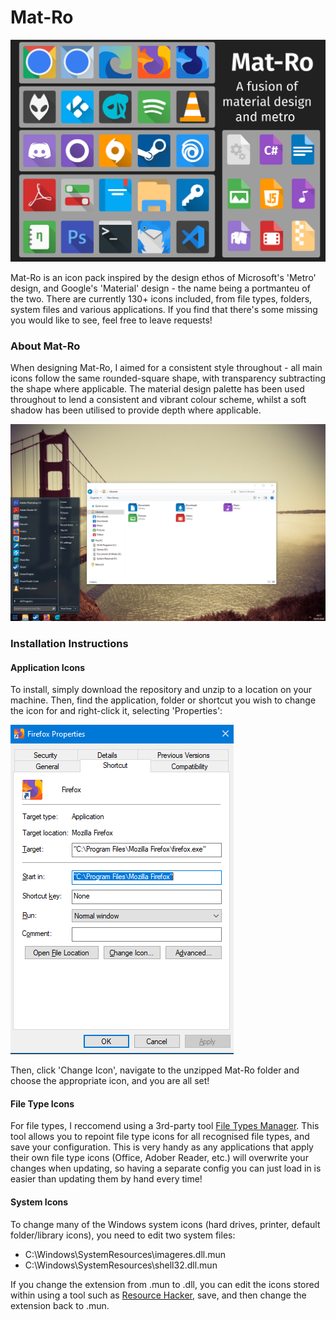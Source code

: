 # Mat-Ro

![Mat-Ro Promo Image](https://github.com/Jimmytheconman/Mat-Ro/blob/master/Readme_Media/Mat-Ro-promo.png "Mat-Ro")

Mat-Ro is an icon pack inspired by the design ethos of Microsoft's 'Metro' design,
and Google's 'Material' design - the name being a portmanteu of the two. There are
currently 130+ icons included, from file types, folders, system files and various
applications. If you find that there's some missing you would like to see, feel
free to leave requests!


### About Mat-Ro

When designing Mat-Ro, I aimed for a consistent style throughout - all main icons 
follow the same rounded-square shape, with transparency subtracting the shape where 
applicable. The material design palette has been used throughout to lend a consistent 
and vibrant colour scheme, whilst a soft shadow has been utilised to provide depth 
where applicable.

![Mat-Ro in action](https://github.com/Jimmytheconman/Mat-Ro/blob/master/Readme_Media/mat-ro-desktop.png "Mat-Ro in action")

### Installation Instructions

#### Application Icons
To install, simply download the repository and unzip to a location on your machine. 
Then, find the application, folder or shortcut you wish to change the icon for and
right-click it, selecting 'Properties':

![Properties Dialog](https://github.com/Jimmytheconman/Mat-Ro/blob/master/Readme_Media/change-icon-screenshot.png "Properties Dialog")

Then, click 'Change Icon', navigate to the unzipped Mat-Ro folder and choose the 
appropriate icon, and you are all set!

#### File Type Icons
For file types, I reccomend using a 3rd-party tool [File Types Manager](https://www.nirsoft.net/utils/file_types_manager.html).
This tool allows you to repoint file type icons for all recognised file types, and 
save your configuration. This is very handy as any applications that apply their 
own file type icons (Office, Adober Reader, etc.) will overwrite your changes 
when updating, so having a separate config you can just load in is easier than
updating them by hand every time!


#### System Icons
To change many of the Windows system icons (hard drives, printer, default 
folder/library icons), you need to edit two system files:

- C:\Windows\SystemResources\imageres.dll.mun
- C:\Windows\SystemResources\shell32.dll.mun

If you change the extension from .mun to .dll, you can edit the icons stored
within using a tool such as [Resource Hacker](http://www.angusj.com/resourcehacker/), save, and
then change the extension back to .mun.